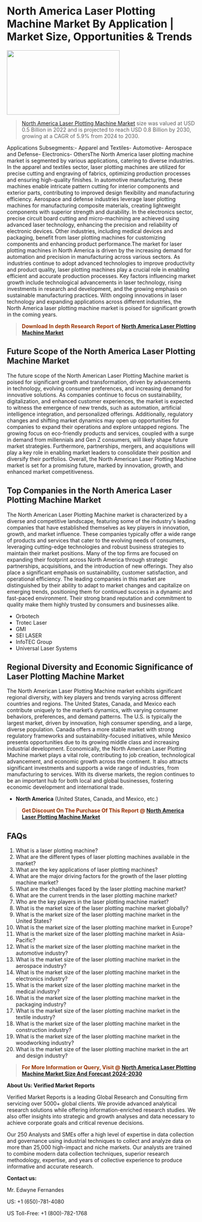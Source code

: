 <p><h1>North America Laser Plotting Machine Market By Application | Market Size, Opportunities & Trends</h1><p><img class="aligncenter size-medium wp-image-105565" src="https://ffe5etoiles.com/wp-content/uploads/2025/01/MST7-300x171.png" alt="" width="300" height="171" /></p><blockquote><p><a href="https://www.verifiedmarketreports.com/download-sample/?rid=536978&utm_source=Github-NA&utm_medium=352" target="_blank">North America Laser Plotting Machine Market</a> size was valued at USD 0.5 Billion in 2022 and is projected to reach USD 0.8 Billion by 2030, growing at a CAGR of 5.9% from 2024 to 2030.</p></blockquote>Applications Subsegments:- Apparel and Textiles- Automotive- Aerospace and Defense- Electronics- OthersThe North America laser plotting machine market is segmented by various applications, catering to diverse industries. In the apparel and textiles sector, laser plotting machines are utilized for precise cutting and engraving of fabrics, optimizing production processes and ensuring high-quality finishes. In automotive manufacturing, these machines enable intricate pattern cutting for interior components and exterior parts, contributing to improved design flexibility and manufacturing efficiency. Aerospace and defense industries leverage laser plotting machines for manufacturing composite materials, creating lightweight components with superior strength and durability. In the electronics sector, precise circuit board cutting and micro-machining are achieved using advanced laser technology, enhancing the precision and reliability of electronic devices. Other industries, including medical devices and packaging, benefit from laser plotting machines for customizing components and enhancing product performance.The market for laser plotting machines in North America is driven by the increasing demand for automation and precision in manufacturing across various sectors. As industries continue to adopt advanced technologies to improve productivity and product quality, laser plotting machines play a crucial role in enabling efficient and accurate production processes. Key factors influencing market growth include technological advancements in laser technology, rising investments in research and development, and the growing emphasis on sustainable manufacturing practices. With ongoing innovations in laser technology and expanding applications across different industries, the North America laser plotting machine market is poised for significant growth in the coming years.</p><blockquote><p><span style="color: #993300;"><strong>Download In depth Research Report of <a href="https://www.verifiedmarketreports.com/download-sample/?rid=536978&utm_source=Github-NA&utm_medium=352">North America Laser Plotting Machine Market</a></strong></span></p></blockquote><h2>Future Scope of the North America Laser Plotting Machine Market</h2><p>The future scope of the North American Laser Plotting Machine market is poised for significant growth and transformation, driven by advancements in technology, evolving consumer preferences, and increasing demand for innovative solutions. As companies continue to focus on sustainability, digitalization, and enhanced customer experiences, the market is expected to witness the emergence of new trends, such as automation, artificial intelligence integration, and personalized offerings. Additionally, regulatory changes and shifting market dynamics may open up opportunities for companies to expand their operations and explore untapped regions. The growing focus on eco-friendly products and services, coupled with a surge in demand from millennials and Gen Z consumers, will likely shape future market strategies. Furthermore, partnerships, mergers, and acquisitions will play a key role in enabling market leaders to consolidate their position and diversify their portfolios. Overall, the North American Laser Plotting Machine market is set for a promising future, marked by innovation, growth, and enhanced market competitiveness.</p><h2>Top Companies in the North America Laser Plotting Machine Market</h2><p>The North American Laser Plotting Machine market is characterized by a diverse and competitive landscape, featuring some of the industry's leading companies that have established themselves as key players in innovation, growth, and market influence. These companies typically offer a wide range of products and services that cater to the evolving needs of consumers, leveraging cutting-edge technologies and robust business strategies to maintain their market positions. Many of the top firms are focused on expanding their footprint across North America through strategic partnerships, acquisitions, and the introduction of new offerings. They also place a significant emphasis on sustainability, customer satisfaction, and operational efficiency. The leading companies in this market are distinguished by their ability to adapt to market changes and capitalize on emerging trends, positioning them for continued success in a dynamic and fast-paced environment. Their strong brand reputation and commitment to quality make them highly trusted by consumers and businesses alike.</p><p><ul><li>Orbotech </li><li> Trotec Laser </li><li> GMI </li><li> SEI LASER </li><li> InfoTEC Group </li><li> Universal Laser Systems</li></ul></p><h2>Regional Diversity and Economic Significance of Laser Plotting Machine Market</h2><p>The North American Laser Plotting Machine market exhibits significant regional diversity, with key players and trends varying across different countries and regions. The United States, Canada, and Mexico each contribute uniquely to the market’s dynamics, with varying consumer behaviors, preferences, and demand patterns. The U.S. is typically the largest market, driven by innovation, high consumer spending, and a large, diverse population. Canada offers a more stable market with strong regulatory frameworks and sustainability-focused initiatives, while Mexico presents opportunities due to its growing middle class and increasing industrial development. Economically, the North American Laser Plotting Machine market plays a vital role, contributing to job creation, technological advancement, and economic growth across the continent. It also attracts significant investments and supports a wide range of industries, from manufacturing to services. With its diverse markets, the region continues to be an important hub for both local and global businesses, fostering economic development and international trade.</p><ul> <li><strong>North America</strong> (United States, Canada, and Mexico, etc.)</li></ul><blockquote><p><span style="color: #993300;"><strong>Get Discount On The Purchase Of This Report @ <a href="https://www.verifiedmarketreports.com/ask-for-discount/?rid=536978&utm_source=Github-NA&utm_medium=352">North America Laser Plotting Machine Market</a></strong></span></p></blockquote><h2>FAQs</h2><p><ol> <li>What is a laser plotting machine?</div><div></li> <li>What are the different types of laser plotting machines available in the market?</div><div></li> <li>What are the key applications of laser plotting machines?</div><div></li> <li>What are the major driving factors for the growth of the laser plotting machine market?</div><div></li> <li>What are the challenges faced by the laser plotting machine market?</div><div></li> <li>What are the current trends in the laser plotting machine market?</div><div></li> <li>Who are the key players in the laser plotting machine market?</div><div></li> <li>What is the market size of the laser plotting machine market globally?</div><div></li> <li>What is the market size of the laser plotting machine market in the United States?</div><div></li> <li>What is the market size of the laser plotting machine market in Europe?</div><div></li> <li>What is the market size of the laser plotting machine market in Asia-Pacific?</div><div></li> <li>What is the market size of the laser plotting machine market in the automotive industry?</div><div></li> <li>What is the market size of the laser plotting machine market in the aerospace industry?</div><div></li> <li>What is the market size of the laser plotting machine market in the electronics industry?</div><div></li> <li>What is the market size of the laser plotting machine market in the medical industry?</div><div></li> <li>What is the market size of the laser plotting machine market in the packaging industry?</div><div></li> <li>What is the market size of the laser plotting machine market in the textile industry?</div><div></li> <li>What is the market size of the laser plotting machine market in the construction industry?</div><div></li> <li>What is the market size of the laser plotting machine market in the woodworking industry?</div><div></li> <li>What is the market size of the laser plotting machine market in the art and design industry?</div><div></li></ol></p><blockquote><p><span style="color: #993300;"><strong>For More Information or Query, Visit @ <a href="https://www.verifiedmarketreports.com/product/laser-plotting-machine-market-size-and-forecast/">North America Laser Plotting Machine Market Size And Forecast 2024-2030</a></strong></span></p></blockquote><p><strong>About Us: Verified Market Reports</strong></p><p>Verified Market Reports is a leading Global Research and Consulting firm servicing over 5000+ global clients. We provide advanced analytical research solutions while offering information-enriched research studies. We also offer insights into strategic and growth analyses and data necessary to achieve corporate goals and critical revenue decisions.</p><p>Our 250 Analysts and SMEs offer a high level of expertise in data collection and governance using industrial techniques to collect and analyze data on more than 25,000 high-impact and niche markets. Our analysts are trained to combine modern data collection techniques, superior research methodology, expertise, and years of collective experience to produce informative and accurate research.</p><p><strong>Contact us:</strong></p><p>Mr. Edwyne Fernandes</p><p>US: +1 (650)-781-4080</p><p>US Toll-Free: +1 (800)-782-1768</p>
